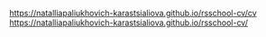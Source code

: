 https://natalliapaliukhovich-karastsialiova.github.io/rsschool-cv/cv
https://natalliapaliukhovich-karastsialiova.github.io/rsschool-cv/
